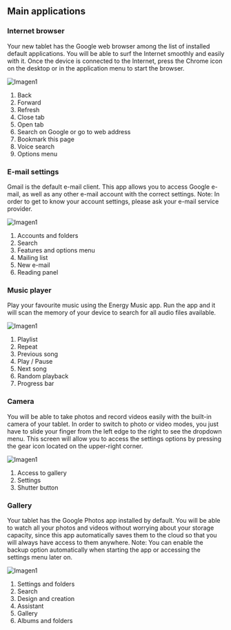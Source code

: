 ## Main applications

### Internet browser

Your new tablet has the Google web browser among the list of installed default applications. You will be able to surf the Internet smoothly and easily with it. Once the device is connected to the Internet, press the Chrome icon on the desktop or in the application menu to start the browser.

![Imagen1](http://static.energysistem.com/images/manuals/42547/587cf874e3b05.jpg)

1. Back
2. Forward
3. Refresh
4. Close tab
5. Open tab
6. Search on Google or go to web address
7. Bookmark this page
8. Voice search
9. Options menu

### E-mail settings

Gmail is the default e-mail client. This app allows you to access Google e-mail, as well as any other e-mail account with the correct settings. Note: In order to get to know your account settings, please ask your e-mail service provider.

![Imagen1](http://static.energysistem.com/images/manuals/42547/587cf88c8069c.jpg)

1. Accounts and folders
2. Search
3. Features and options menu
4. Mailing list
5. New e-mail
6. Reading panel

### Music player

Play your favourite music using the Energy Music app. Run the app and it will scan the memory of your device to search for all audio files available.

![Imagen1](http://static.energysistem.com/images/manuals/42547/587cf8a621b11.jpg)

1. Playlist
2. Repeat
3. Previous song
4. Play / Pause
5. Next song
6. Random playback
7. Progress bar

### Camera

You will be able to take photos and record videos easily with the built-in camera of your tablet. In order to switch to photo or video modes, you just have to slide your finger from the left edge to the right to see the dropdown menu. This screen will allow you to access the settings options by pressing the gear icon located on the upper-right corner.

![Imagen1](http://static.energysistem.com/images/manuals/42547/587cf8d408863.jpg)

1. Access to gallery
2. Settings
3. Shutter button

### Gallery

Your tablet has the Google Photos app installed by default. You will be able to watch all your photos and videos without worrying about your storage capacity, since this app automatically saves them to the cloud so that you will always have access to them anywhere. Note: You can enable the backup option automatically when starting the app or accessing the settings menu later on.

![Imagen1](http://static.energysistem.com/images/manuals/42547/587cf90572c13.jpg)

1. Settings and folders
2. Search
3. Design and creation
4. Assistant
5. Gallery
6. Albums and folders

